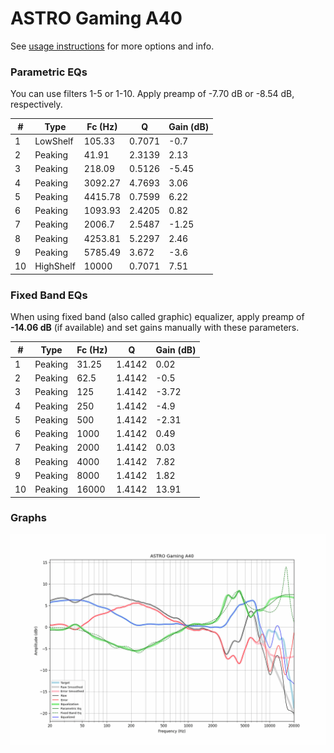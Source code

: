 # ASTRO Gaming A40
See [usage instructions](https://github.com/jaakkopasanen/AutoEq#usage) for more options and info.

### Parametric EQs
You can use filters 1-5 or 1-10. Apply preamp of -7.70 dB or -8.54 dB, respectively.

|   # | Type      |   Fc (Hz) |      Q |   Gain (dB) |
|-----|-----------|-----------|--------|-------------|
|   1 | LowShelf  |    105.33 | 0.7071 |       -0.7  |
|   2 | Peaking   |     41.91 | 2.3139 |        2.13 |
|   3 | Peaking   |    218.09 | 0.5126 |       -5.45 |
|   4 | Peaking   |   3092.27 | 4.7693 |        3.06 |
|   5 | Peaking   |   4415.78 | 0.7599 |        6.22 |
|   6 | Peaking   |   1093.93 | 2.4205 |        0.82 |
|   7 | Peaking   |   2006.7  | 2.5487 |       -1.25 |
|   8 | Peaking   |   4253.81 | 5.2297 |        2.46 |
|   9 | Peaking   |   5785.49 | 3.672  |       -3.6  |
|  10 | HighShelf |  10000    | 0.7071 |        7.51 |

### Fixed Band EQs
When using fixed band (also called graphic) equalizer, apply preamp of **-14.06 dB** (if available) and set gains manually with these parameters.

|   # | Type    |   Fc (Hz) |      Q |   Gain (dB) |
|-----|---------|-----------|--------|-------------|
|   1 | Peaking |     31.25 | 1.4142 |        0.02 |
|   2 | Peaking |     62.5  | 1.4142 |       -0.5  |
|   3 | Peaking |    125    | 1.4142 |       -3.72 |
|   4 | Peaking |    250    | 1.4142 |       -4.9  |
|   5 | Peaking |    500    | 1.4142 |       -2.31 |
|   6 | Peaking |   1000    | 1.4142 |        0.49 |
|   7 | Peaking |   2000    | 1.4142 |        0.03 |
|   8 | Peaking |   4000    | 1.4142 |        7.82 |
|   9 | Peaking |   8000    | 1.4142 |        1.82 |
|  10 | Peaking |  16000    | 1.4142 |       13.91 |

### Graphs
![](./ASTRO%20Gaming%20A40.png)

